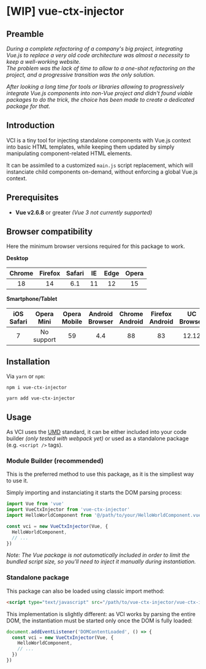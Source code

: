 # [WIP] vue-ctx-injector

## Preamble

*During a complete refactoring of a company's big project, integrating Vue.js to
replace a very old code architecture was almost a necessity to keep a
well-working website.  
The problem was the lack of time to allow to a one-shot refactoring on the
project, and a progressive transition was the only solution.*

*After looking a long time for tools or libraries allowing to progressively
integrate Vue.js components into non-Vue project and didn't found viable packages
to do the trick, the choice has been made to create a dedicated package for that.*

## Introduction

VCI is a tiny tool for injecting standalone components with Vue.js context into
basic HTML templates, while keeping them updated by simply manipulating
component-related HTML elements.

It can be assimiled to a customized `main.js` script replacement, which
will instanciate child components on-demand, without enforcing a global Vue.js
context.

## Prerequisites

- **Vue v2.6.8** or greater *(Vue 3 not currently supported)*

## Browser compatibility

Here the minimum browser versions required for this package to work.

**Desktop**

| Chrome | Firefox | Safari | IE | Edge | Opera |
|:------:|:-------:|:------:|:--:|:----:|:-----:|
| 18     | 14      | 6.1    | 11 | 12   | 15    |

**Smartphone/Tablet**

| iOS Safari | Opera Mini | Opera Mobile | Android Browser | Chrome Android | Firefox Android | UC Browser | Samsung | QQ Browser | Baidu | KaiOS |
|:----------:|:----------:|:------------:|:---------------:|:--------------:|:---------------:|:----------:|:-------:|:----------:|:-----:|:-----:|
| 7          | No support | 59           | 4.4             | 88             | 83              | 12.12      | 4       | 10.4       | 7.12  | 2.5   |

## Installation

Via `yarn` or `npm`:

```
npm i vue-ctx-injector
```

```
yarn add vue-ctx-injector
```

## Usage

As VCI uses the [UMD](https://github.com/umdjs/umd) standard, it can be either
included into your code builder *(only tested with webpack yet)* or used as a
standalone package (e.g. `<script />` tags).

### Module Builder (recommended)

This is the preferred method to use this package, as it is the simpliest way to
use it.

Simply importing and instanciating it starts the DOM parsing process:

```js
import Vue from 'vue'
import VueCtxInjector from 'vue-ctx-injector'
import HelloWorldComponent from '@/path/to/your/HelloWorldComponent.vue'

const vci = new VueCtxInjector(Vue, {
  HelloWorldComponent,
  // ...
})
```

*Note: The Vue package is not automatically included in order to limit the
bundled script size, so you'll need to inject it manually during instantiation.*

### Standalone package

This package can also be loaded using classic import method:

```html
<script type="text/javascript" src="/path/to/vue-ctx-injector/vue-ctx-injector.js"></script>
```

This implementation is slightly different: as VCI works by parsing the entire
DOM, the instantiation must be started only once the DOM is fully loaded:

```js
document.addEventListener('DOMContentLoaded', () => {
  const vci = new VueCtxInjector(Vue, {
    HelloWorldComponent,
    // ...
  })
})
```
